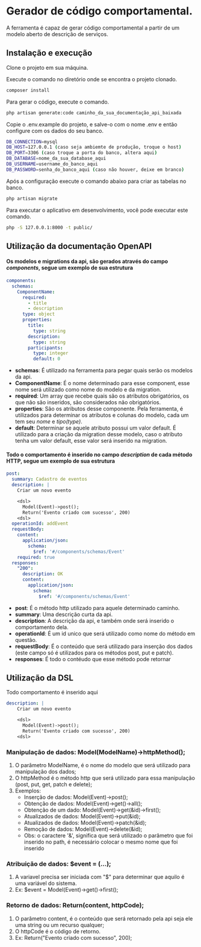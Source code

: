 # Gerador de código comportamental.
A ferramenta é capaz de gerar código comportamental a partir de um modelo aberto de descrição de serviços.

## Instalação e execução

Clone o projeto em sua máquina.

Execute o comando no diretório onde se encontra o projeto clonado.
```bash
composer install
```
Para gerar o código, execute o comando.
```bash
php artisan generate:code caminho_da_sua_documentação_api_baixada
```

Copie o .env.example do projeto, e salve-o com o nome .env e então configure com os dados do seu banco.
```bash
DB_CONNECTION=mysql
DB_HOST=127.0.0.1 (caso seja ambiemte de produção, troque o host)
DB_PORT=3306 (caso troque a porta do banco, altera aqui)
DB_DATABASE=nome_da_sua_database_aqui
DB_USERNAME=username_do_banco_aqui
DB_PASSWORD=senha_do_banco_aqui (caso não houver, deixe em branco)
```

Após a configuração execute o comando abaixo para criar as tabelas no banco.
```bash
php artisan migrate
```

Para executar o aplicativo em desenvolvimento, você pode executar este comando.
```bash
php -S 127.0.0.1:8000 -t public/
```

## Utilização da documentação OpenAPI

#### Os modelos e migrations da api, são gerados através do campo **_components_**, segue um exemplo de sua estrutura
~~~yml
components:
  schemas:
    ComponentName:
      required:
        - title 
        - description 
      type: object
      properties:
        title:
          type: string
        description:
          type: string
        participants:
          type: integer
          default: 0
~~~

* **schemas**: É utilizado na ferramenta para pegar quais serão os modelos da api.
* **ComponentName**: É o nome determinado para esse component, esse nome será utilizado como nome do modelo e da migration.
* **required**: Um array que recebe quais são os atributos obrigatórios, os que não são inseridos, são considerados não obrigatórios.
* **properties**: São os atributos desse componente. Pela ferramenta, é utilizados para determinar os atributos e colunas do modelo, cada um tem seu _nome_ e _tipo(type)_. 
* **default**: Determinar se aquele atributo possui um valor default. É utilizado para a criação da migration desse modelo, caso o atributo tenha um valor default, esse valor será inserido na migration.

#### Todo o comportamento é inserido no campo **_description_** de cada método HTTP, segue um exemplo de sua estrutura
~~~yml
post:
  summary: Cadastro de eventos
  description: |
    Criar um novo evento

    <dsl>
      Model(Event)->post();
      Return('Evento criado com sucesso', 200)
    <dsl>
  operationId: addEvent
  requestBody:
    content:
      application/json:
        schema:
          $ref: '#/components/schemas/Event'
    required: true
  responses:
    "200":
      description: OK
      content:
        application/json:
          schema:
            $ref: '#/components/schemas/Event'
~~~
* **post**: É o método http utilizado para aquele determinado caminho.
* **summary**: Uma descrição curta da api.
* **description**: A descrição da api, e também onde será inserido o comportamento dela.
* **operationId**: É um id unico que será utilizado como nome do método em questão. 
* **requestBody**: É o conteúdo que será utilizado para inserção dos dados (este campo só é utilizados para os métodos post, put e patch).
* **responses**: É todo o contéudo que esse método pode retornar

## Utilização da DSL

Todo comportamento é inserido aqui

~~~yml
description: |
    Criar um novo evento

    <dsl>
      Model(Event)->post();
      Return('Evento criado com sucesso', 200)
    <dsl>
~~~

### Manipulação de dados: Model(ModelName)->httpMethod();
1. O parâmetro ModelName, é o nome do modelo que será utilizado para manipulação dos dados;
2. O httpMethod é o método http que será utilizado para essa manipulação (post, put, get, patch e delete);
3. Exemplos:
    + Inserção de dados: Model(Event)->post();
    + Obtenção de dados: Model(Event)->get()->all();
    + Obtenção de um dado: Model(Event)->get(&id)->first();
    + Atualizados de dados: Model(Event)->put(&id);
    + Atualizados de dados: Model(Event)->patch(&id);
    + Remoção de dados: Model(Event)->delete(&id);
    + Obs: o caractere '&', significa que será utilizado o parâmetro que foi inserido no path, é necessário colocar o mesmo nome que foi inserido
### Atribuição de dados: $event = (...);
1. A variavel precisa ser iniciada com "$" para determinar que aquilo é uma variável do sistema.
2. Ex: $event = Model(Event)->get()->first();
### Retorno de dados: Return(content, httpCode);
1. O parâmetro content, é o conteúdo que será retornado pela api seja ele uma string ou um recurso qualquer;
2. O httpCode é o código de retorno.
3. Ex: Return("Evento criado com sucesso", 200);
